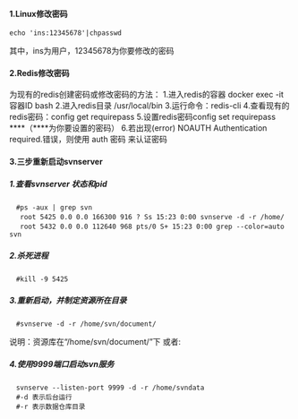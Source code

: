 #### 1.Linux修改密码

````shell script
echo 'ins:12345678'|chpasswd
````

其中，ins为用户，12345678为你要修改的密码

#### 2.Redis修改密码

为现有的redis创建密码或修改密码的方法：
1.进入redis的容器 docker exec -it 容器ID bash
2.进入redis目录 /usr/local/bin
3.运行命令：redis-cli
4.查看现有的redis密码：config get requirepass
5.设置redis密码config set requirepass ****（****为你要设置的密码）
6.若出现(error) NOAUTH Authentication required.错误，则使用 auth 密码 来认证密码

#### 3.三步重新启动svnserver

##### 1.查看svnserver 状态和pid

````shell script
　#ps -aux | grep svn
　 root 5425 0.0 0.0 166300 916 ? Ss 15:23 0:00 svnserve -d -r /home/
　 root 5432 0.0 0.0 112640 968 pts/0 S+ 15:23 0:00 grep --color=auto svn
````

##### 2.杀死进程

````shell script
　#kill -9 5425
````

##### 3.重新启动，并制定资源所在目录

````shell script
　#svnserve -d -r /home/svn/document/
````

说明：资源库在“/home/svn/document/”下
或者:

##### 4.使用9999端口启动svn服务

````shell script
　svnserve --listen-port 9999 -d -r /home/svndata
　#-d 表示后台运行
　#-r 表示数据仓库目录
````
